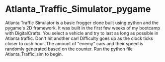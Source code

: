 # Atlanta_Traffic_Simulator_pygame

Atlanta Traffic Simulator is a basic frogger clone built using python and the pygame's 2D framework. 
It was built in the first few weeks of my bootcamp with DigitalCrafts. 
You select a vehicle and try to last as long as possible in Atlanta traffic. Don't hit another car!
Difficulty goes up as the clock ticks closer to rush hour.
The amount of "enemy" cars and their speed is randomly generated based on the counter.
Run the python file Atlanta_Traffic_sim to begin.
